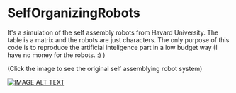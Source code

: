 # SelfOrganizingRobots

It's a simulation of the self assembly robots from Havard University. 
The table is a matrix and the robots are just characters. The only purpose of this code is to reproduce the artificial inteligence part in a low budget way (I have no money for the robots. :) )

(Click the image to see the original self assemblying robot system)

[![IMAGE ALT TEXT](https://i.ytimg.com/vi/eCHP9f69fWg/maxresdefault.jpg)](https://www.youtube.com/watch?v=xK54Bu9HFRw "Self Assembly Robots")
